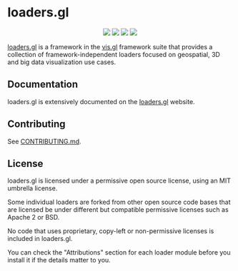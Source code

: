 # loaders.gl

<p align="center">
  <img src="https://badge.fury.io/js/%40loaders.gl%2Fcore.svg" />
  <img src="https://flat.badgen.net/badge/icon/Typed?icon=typescript&label&labelColor=blue&color=555555)" />
  <img src="https://img.shields.io/badge/License-MIT-green.svg" />
  <img src="https://img.shields.io/npm/dm/@loaders.gl/core.svg" />
  <br />
</p>

[loaders.gl](https://loaders.gl) is a framework in the [vis.gl](https://vis.gl) framework suite that provides a collection of framework-independent loaders focused on geospatial, 3D and big data visualization use cases.

## Documentation

loaders.gl is extensively documented on the [loaders.gl](https://loaders.gl) website.

## Contributing

See [CONTRIBUTING.md](CONTRIBUTING.md).

## License

loaders.gl is licensed under a permissive open source license, using an MIT umbrella license.

Some individual loaders are forked from other open source code bases that are licensed be under different but compatible permissive licenses such as Apache 2 or BSD.

No code that uses proprietary, copy-left or non-permissive licenses is included in loaders.gl.

You can check the "Attributions" section for each loader module before you install it if the details matter to you.

